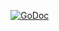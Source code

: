 [![GoDoc](https://godoc.org/github.com/anothermemory/lib/pkg/unit?status.svg)](https://godoc.org/github.com/anothermemory/lib/pkg/unit)
